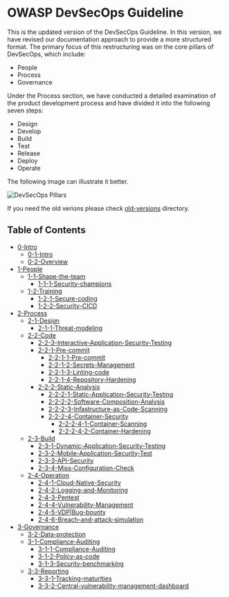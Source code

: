 # OWASP DevSecOps Guideline

This is the updated version of the DevSecOps Guideline. In this version, we have revised our documentation approach to provide a more structured format. The primary focus of this restructuring was on the core pillars of DevSecOps, which include:

- People
- Process
- Governance

Under the Process section, we have conducted a detailed examination of the product development process and have divided it into the following seven steps:

- Design
- Develop
- Build
- Test
- Release
- Deploy
- Operate

The following image can illustrate it better.

![DevSecOps Pillars](/current-version/assets/images/devsecops-pillars.png)

If you need the old verions please check [old-versions](../old-versions/) directory.

## Table of Contents

- [0-Intro](0-Intro)
  - [0-1-Intro](0-Intro/0-1-Intro.md)
  - [0-2-Overview](0-Intro/0-2-Overview.md)
- [1-People](1-People)
  - [1-1-Shape-the-team](1-People/1-1-Shape-the-team)
    - [1-1-1-Security-champions](1-People/1-1-Shape-the-team/1-1-1-Security-champions.md)
  - [1-2-Training](1-People/1-2-Training)
    - [1-2-1-Secure-coding](1-People/1-2-Training/1-2-1-Secure-coding.md)
    - [1-2-2-Security-CICD](1-People/1-2-Training/1-2-2-Security-CICD.md)
- [2-Process](2-Process)
  - [2-1-Design](2-Process/2-1-Design)
    - [2-1-1-Threat-modeling](2-Process/2-1-Design/2-1-1-Threat-modeling.md)
  - [2-2-Code](2-Process/2-2-Code)
    - [2-2-3-Interactive-Application-Security-Testing](2-Process/2-2-Code/2-2-3-Interactive-Application-Security-Testing.md)
    - [2-2-1-Pre-commit](2-Process/2-2-Code/2-2-1-Pre-commit)
      - [2-2-1-1-Pre-commit](2-Process/2-2-Code/2-2-1-Pre-commit/2-2-1-1-Pre-commit.md)
      - [2-2-1-2-Secrets-Management](2-Process/2-2-Code/2-2-1-Pre-commit/2-2-1-2-Secrets-Management.md)
      - [2-2-1-3-Linting-code](2-Process/2-2-Code/2-2-1-Pre-commit/2-2-1-3-Linting-code.md)
      - [2-2-1-4-Repository-Hardening](2-Process/2-2-Code/2-2-1-Pre-commit/2-2-1-4-Repository-Hardening.md)
    - [2-2-2-Static-Analysis](2-Process/2-2-Code/2-2-2-Static-Analysis)
      - [2-2-2-1-Static-Application-Security-Testing](2-Process/2-2-Code/2-2-2-Static-Analysis/2-2-2-1-Static-Application-Security-Testing.md)
      - [2-2-2-2-Software-Composition-Analysis](2-Process/2-2-Code/2-2-2-Static-Analysis/2-2-2-2-Software-Composition-Analysis.md)
      - [2-2-2-3-Infastructure-as-Code-Scanning](2-Process/2-2-Code/2-2-2-Static-Analysis/2-2-2-3-Infastructure-as-Code-Scanning.md)
      - [2-2-2-4-Container-Security](2-Process/2-2-Code/2-2-2-Static-Analysis/2-2-2-4-Container-Security)
        - [2-2-2-4-1-Container-Scanning](2-Process/2-2-Code/2-2-2-Static-Analysis/2-2-2-4-Container-Security/2-2-2-4-1-Container-Scanning.md)
        - [2-2-2-4-2-Container-Hardening](2-Process/2-2-Code/2-2-2-Static-Analysis/2-2-2-4-Container-Security/2-2-2-4-2-Container-Hardening.md)
  - [2-3-Build](2-Process/2-3-Build)
    - [2-3-1-Dynamic-Application-Security-Testing](2-Process/2-3-Build/2-3-1-Dynamic-Application-Security-Testing.md)
    - [2-3-2-Mobile-Application-Security-Test](2-Process/2-3-Build/2-3-2-Mobile-Application-Security-Test.md)
    - [2-3-3-API-Security](2-Process/2-3-Build/2-3-3-API-Security.md)
    - [2-3-4-Miss-Configuration-Check](2-Process/2-3-Build/2-3-4-Miss-Configuration-Check.md)
  - [2-4-Operation](2-Process/2-4-Operation)
    - [2-4-1-Cloud-Native-Security](2-Process/2-4-Operation/2-4-1-Cloud-Native-Security.md)
    - [2-4-2-Logging-and-Monitoring](2-Process/2-4-Operation/2-4-2-Logging-and-Monitoring.md)
    - [2-4-3-Pentest](2-Process/2-4-Operation/2-4-3-Pentest.md)
    - [2-4-4-Vulnerability-Management](2-Process/2-4-Operation/2-4-4-Vulnerability-Management.md)
    - [2-4-5-VDP|Bug-bounty](2-Process/2-4-Operation/2-4-5-VDP|Bug-bounty.md)
    - [2-4-6-Breach-and-attack-simulation](2-Process/2-4-Operation/2-4-6-Breach-and-attack-simulation.md)
- [3-Governance](3-Governance)
  - [3-2-Data-protection](3-Governance/3-2-Data-protection.md)
  - [3-1-Compliance-Auditing](3-Governance/3-1-Compliance-Auditing)
    - [3-1-1-Compliance-Auditing](3-Governance/3-1-Compliance-Auditing/3-1-1-Compliance-Auditing.md)
    - [3-1-2-Policy-as-code](3-Governance/3-1-Compliance-Auditing/3-1-2-Policy-as-code.md)
    - [3-1-3-Security-benchmarking](3-Governance/3-1-Compliance-Auditing/3-1-3-Security-benchmarking.md)
  - [3-3-Reporting](3-Governance/3-3-Reporting)
    - [3-3-1-Tracking-maturities](3-Governance/3-3-Reporting/3-3-1-Tracking-maturities.md)
    - [3-3-2-Central-vulnerability-management-dashboard](3-Governance/3-3-Reporting/3-3-2-Central-vulnerability-management-dashboard.md)
